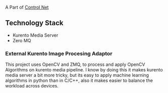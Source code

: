 A Part of [Control Net](https://controlnet.ml)

## Technology Stack
* Kurento Media Server
* Zero MQ

### External Kurento Image Procesing Adaptor

This project uses OpenCV and ZMQ, to process and apply OpenCV Algorithms on kurento media pipeline. I know by doing this it makes kurento media server a bit more tricky, but its easy to apply machine learning algorithms in python than in C/C++, also it makes easier to balance the workload across devices.